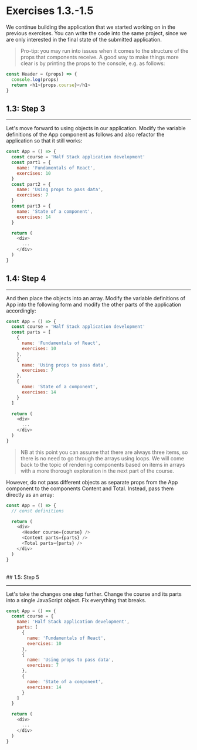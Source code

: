 # Exercises 1.3.-1.5

We continue building the application that we started working on in the previous exercises. You can write the code into the same project, since we are only interested in the final state of the submitted application.

>Pro-tip: you may run into issues when it comes to the structure of the props that components receive. A good way to make things more clear is by printing the props to the console, e.g. as follows:

``` javascript
const Header = (props) => {
  console.log(props)
  return <h1>{props.course}</h1>
}
```

## 1.3: Step 3

---
Let's move forward to using objects in our application. Modify the variable definitions of the App component as follows and also refactor the application so that it still works:

``` javascript
const App = () => {
  const course = 'Half Stack application development'
  const part1 = {
    name: 'Fundamentals of React',
    exercises: 10
  }
  const part2 = {
    name: 'Using props to pass data',
    exercises: 7
  }
  const part3 = {
    name: 'State of a component',
    exercises: 14
  }

  return (
    <div>
      ...
    </div>
  )
}
```

## 1.4: Step 4

---

And then place the objects into an array. Modify the variable definitions of App into the following form and modify the other parts of the application accordingly:

``` javascript
const App = () => {
  const course = 'Half Stack application development'
  const parts = [
    {
      name: 'Fundamentals of React',
      exercises: 10
    },
    {
      name: 'Using props to pass data',
      exercises: 7
    },
    {
      name: 'State of a component',
      exercises: 14
    }
  ]

  return (
    <div>
      ...
    </div>
  )
}
```

 >NB at this point you can assume that there are always three items, so there is no need to go through the arrays using loops. We will come back to the topic of rendering components based on items in arrays with a more thorough exploration in the next part of the course.

However, do not pass different objects as separate props from the App component to the components Content and Total. Instead, pass them directly as an array:

``` javascript
const App = () => {
  // const definitions

  return (
    <div>
      <Header course={course} />
      <Content parts={parts} />
      <Total parts={parts} />
    </div>
  )
}
```

<br>
## 1.5: Step 5

---
Let's take the changes one step further. Change the course and its parts into a single JavaScript object. Fix everything that breaks.

``` javascript
const App = () => {
  const course = {
    name: 'Half Stack application development',
    parts: [
      {
        name: 'Fundamentals of React',
        exercises: 10
      },
      {
        name: 'Using props to pass data',
        exercises: 7
      },
      {
        name: 'State of a component',
        exercises: 14
      }
    ]
  }

  return (
    <div>
      ...
    </div>
  )
}
```
